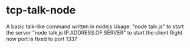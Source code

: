 # tcp-talk-node
A basic talk-like command written in nodejs
Usage:
"node talk.js" to start the server
"node talk.js IP.ADDRESS.OF.SERVER" to start the client
Right now port is fixed to port 1337
